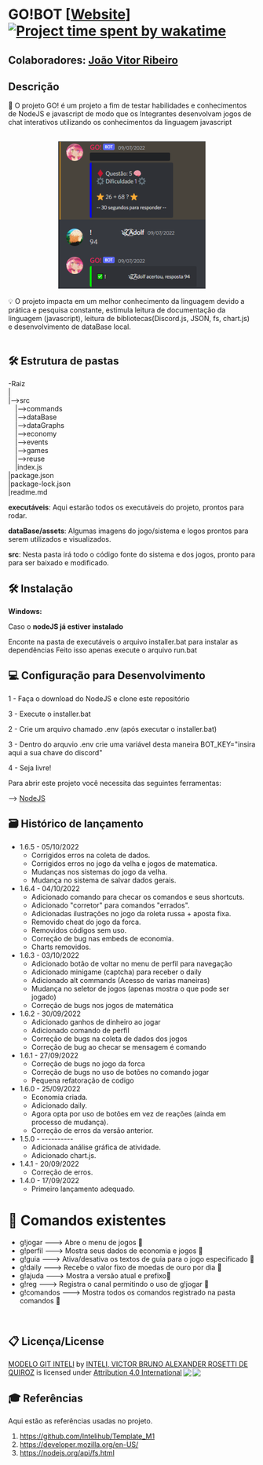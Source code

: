 # GO!BOT [[Website](https://jvrl18.github.io/Go-ws/public/home.html)] <br>[![Project time spent by wakatime](https://wakatime.com/badge/user/c7a5e8d6-0c47-451a-affe-b7735e691e04/project/69b774b3-430c-43b9-a906-97d49804ef89.svg?style=for-the-badge)](https://wakatime.com/badge/user/c7a5e8d6-0c47-451a-affe-b7735e691e04/project/69b774b3-430c-43b9-a906-97d49804ef89)

## Colaboradores: <a href="https://www.linkedin.com/in/joao-vitor-ribeiro-de-lima-dev/">João Vitor Ribeiro</a>

## Descrição
📜 O projeto GO! é um projeto a fim de testar habilidades e conhecimentos de NodeJS e javascript de modo que os Integrantes desenvolvam jogos de chat interativos utilizando os conhecimentos da linguagem javascript
<br><br>
<p align="center">
<img src="https://github.com/JVRL18/Go-bot/blob/main/src/dataBase/assets/playing.PNG?raw=true" alt="foto do projeto" width="300" height="300" border="0"/>
</p>


💡 O projeto impacta em um melhor conhecimento da linguagem devido a prática e pesquisa constante, estimula leitura de documentação da linguagem (javascript), leitura de bibliotecas(Discord.js, JSON, fs, chart.js) e desenvolvimento de dataBase local.
<br><br>
## 🛠 Estrutura de pastas
-Raiz<br>
|<br>
|-->src<br>
  &emsp;|-->commands<br>
  &emsp;|-->dataBase<br>
  &emsp;|-->dataGraphs<br>
  &emsp;|-->economy<br>
  &emsp;|-->events<br> 
  &emsp;|-->games<br>
  &emsp;|-->reuse<br>
  &emsp;|index.js<br>
|package.json<br>
|package-lock.json<br>
|readme.md<br>

<b>executáveis</b>: Aqui estarão todos os executáveis do projeto, prontos para rodar.

<b>dataBase/assets</b>: Algumas imagens do jogo/sistema e logos prontos para serem utilizados e visualizados.

<b>src</b>: Nesta pasta irá todo o código fonte do sistema e dos jogos, pronto para para ser baixado e modificado.

## 🛠 Instalação

<b>Windows:</b>

Caso o <b>nodeJS já estiver instalado</b>

Enconte na pasta de executáveis o arquivo installer.bat para instalar as dependências
Feito isso apenas execute o arquivo run.bat

## 💻 Configuração para Desenvolvimento

1 - Faça o download do NodeJS e clone este repositório

3 - Execute o installer.bat

2 - Crie um arquivo chamado .env (após executar o installer.bat)

3 - Dentro do arquvio .env crie uma variável desta maneira BOT_KEY="insira aqui a sua chave do discord"

4 - Seja livre!

Para abrir este projeto você necessita das seguintes ferramentas:

--> <a href="https://nodejs.org/en/">NodeJS</a>

## 🗃 Histórico de lançamento
* 1.6.5 - 05/10/2022
    * Corrigidos erros na coleta de dados.
    * Corrigidos erros no jogo da velha e jogos de matematica.
    * Mudanças nos sistemas do jogo da velha.
    * Mudança no sistema de salvar dados gerais.
* 1.6.4 - 04/10/2022
    * Adicionado comando para checar os comandos e seus shortcuts.
    * Adicionado "corretor" para comandos "errados".
    * Adicionadas ilustrações no jogo da roleta russa + aposta fixa.
    * Removido cheat do jogo da forca.
    * Removidos códigos sem uso.
    * Correção de bug nas embeds de economia.
    * Charts removidos.
* 1.6.3 - 03/10/2022
    * Adicionado botão de voltar no menu de perfil para navegação
    * Adicionado minigame (captcha) para receber o daily
    * Adicionado alt commands (Acesso de varias maneiras)
    * Mudança no seletor de jogos (apenas mostra o que pode ser jogado)
    * Correção de bugs nos jogos de matemática
* 1.6.2 - 30/09/2022
    * Adicionado ganhos de dinheiro ao jogar
    * Adicionado comando de perfil
    * Correção de bugs na coleta de dados dos jogos
    * Correção de bug ao checar se mensagem é comando
* 1.6.1 - 27/09/2022
    * Correção de bugs no jogo da forca
    * Correção de bugs no uso de botões no comando jogar
    * Pequena refatoração de codigo
* 1.6.0 - 25/09/2022
    * Economia criada.
    * Adicionado daily.
    * Agora opta por uso de botões em vez de reações (ainda em processo de mudança).
    * Correção de erros da versão anterior.
* 1.5.0 - ----------
    * Adicionada análise gráfica de atividade.
    * Adicionado chart.js.
* 1.4.1 - 20/09/2022
    * Correção de erros.
* 1.4.0 - 17/09/2022
    * Primeiro lançamento adequado.

# 📌 Comandos existentes
<ul>
  <li>
    g!jogar  ---> Abre o menu de jogos 🔸
  </li>
  <li>
    g!perfil ---> Mostra seus dados de economia e jogos 🔸
  </li>
  <li>
    g!guia   ---> Ativa/desativa os textos de guia para o jogo especificado 🔸
  </li>
  <li>
    g!daily  ---> Recebe o valor fixo de moedas de ouro por dia 🔸
  </li>
  <li>
    g!ajuda  ---> Mostra a versão atual e prefixo🔸
  </li>
  <li>
    g!reg    ---> Registra o canal permitindo o uso de g!jogar 🔸
  </li>
  <li>
    g!comandos ---> Mostra todos os comandos registrado na pasta comandos 🔸
  </li>
</ul>

<br>

## 📋 Licença/License

<p xmlns:cc="http://creativecommons.org/ns#" xmlns:dct="http://purl.org/dc/terms/"><a property="dct:title" rel="cc:attributionURL" href="https://github.com/Spidus/Teste_Final_1">MODELO GIT INTELI</a> by <a rel="cc:attributionURL dct:creator" property="cc:attributionName" href="https://www.yggbrasil.com.br/vr">INTELI, VICTOR BRUNO ALEXANDER ROSETTI DE QUIROZ</a> is licensed under <a href="http://creativecommons.org/licenses/by/4.0/?ref=chooser-v1" target="_blank" rel="license noopener noreferrer" style="display:inline-block;">Attribution 4.0 International<img style="height:22px!important;margin-left:3px;vertical-align:text-bottom;" src="https://mirrors.creativecommons.org/presskit/icons/cc.svg?ref=chooser-v1"><img style="height:22px!important;margin-left:3px;vertical-align:text-bottom;" src="https://mirrors.creativecommons.org/presskit/icons/by.svg?ref=chooser-v1"></a></p>

## 🎓 Referências

Aqui estão as referências usadas no projeto.

1. <https://github.com/Intelihub/Template_M1>
2. <https://developer.mozilla.org/en-US/>
3. <https://nodejs.org/api/fs.html>
